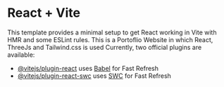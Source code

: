 # React + Vite

This template provides a minimal setup to get React working in Vite with HMR and some ESLint rules.
This is a Portoflio Website in which React, ThreeJs and Tailwind.css is used 
Currently, two official plugins are available:

- [@vitejs/plugin-react](https://github.com/vitejs/vite-plugin-react/blob/main/packages/plugin-react/README.md) uses [Babel](https://babeljs.io/) for Fast Refresh
- [@vitejs/plugin-react-swc](https://github.com/vitejs/vite-plugin-react-swc) uses [SWC](https://swc.rs/) for Fast Refresh
